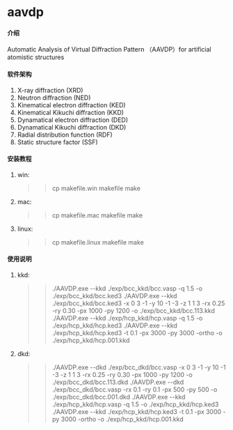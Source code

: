 # aavdp

#### 介绍
Automatic Analysis of Virtual Diffraction Pattern （AAVDP）for artificial atomistic structures

#### 软件架构
1.  X-ray diffraction (XRD)
2.  Neutron diffraction (NED)
3.  Kinematical electron diffraction (KED)
4.  Kinematical Kikuchi diffraction (KKD)
5.  Dynamatical electron diffraction (DED)
6.  Dynamatical Kikuchi diffraction (DKD)
7.  Radial distribution function (RDF)
8.  Static structure factor (SSF)

#### 安装教程

1.  win:
	>>cp makefile.win makefile
	>>make
2.  mac:
	>>cp makefile.mac makefile
	>>make
3.  linux:
	>>cp makefile.linux makefile
	>>make

#### 使用说明

1.  kkd:
	>>./AAVDP.exe --kkd ./exp/bcc_kkd/bcc.vasp -q 1.5 -o ./exp/bcc_kkd/bcc.ked3
	>>./AAVDP.exe --kkd ./exp/bcc_kkd/bcc.ked3 -x 0 3 -1 -y 10 -1 -3 -z 1 1 3 -rx 0.25 -ry 0.30 -px 1000 -py 1200 -o ./exp/bcc_kkd/bcc.113.kkd
	>>./AAVDP.exe --kkd ./exp/hcp_kkd/hcp.vasp -q 1.5 -o ./exp/hcp_kkd/hcp.ked3
	>>./AAVDP.exe --kkd ./exp/hcp_kkd/hcp.ked3 -t 0.1 -px 3000 -py 3000 -ortho -o ./exp/hcp_kkd/hcp.001.kkd
2.  dkd:
	>>./AAVDP.exe --dkd ./exp/bcc_dkd/bcc.vasp -x 0 3 -1 -y 10 -1 -3 -z 1 1 3 -rx 0.25 -ry 0.30 -px 1000 -py 1200 -o ./exp/bcc_dkd/bcc.113.dkd
	>>./AAVDP.exe --dkd ./exp/bcc_dkd/bcc.vasp -rx 0.1 -ry 0.1 -px 500 -py 500 -o ./exp/bcc_dkd/bcc.001.dkd
	>>./AAVDP.exe --kkd ./exp/hcp_kkd/hcp.vasp -q 1.5 -o ./exp/hcp_kkd/hcp.ked3
	>>./AAVDP.exe --kkd ./exp/hcp_kkd/hcp.ked3 -t 0.1 -px 3000 -py 3000 -ortho -o ./exp/hcp_kkd/hcp.001.kkd

